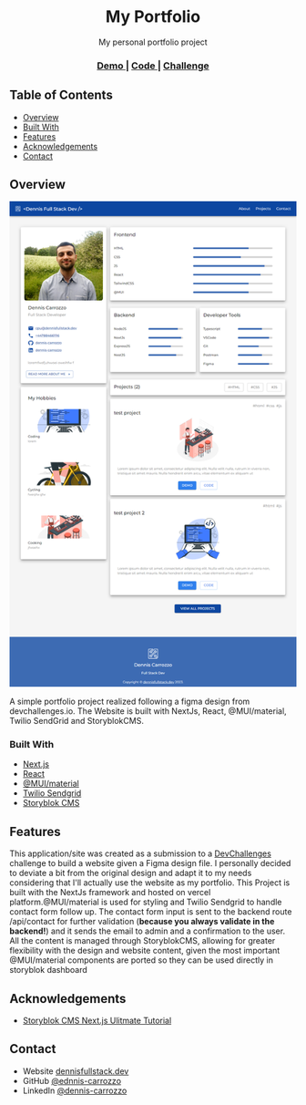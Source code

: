 <h1 align="center">My Portfolio</h1>

<div align="center">
   My personal portfolio project
</div>

<div align="center">
  <h3>
    <a href="https://dennisfullstack.dev/">
      Demo
    </a>
    <span> | </span>
    <a href="https://github.com/dennis-carrozzo/portfolio-devchallenges.io">
      Code
    </a>
    <span> | </span>
    <a href="https://devchallenges.io/challenges/5ZnOYsSXM24JWnCsNFlt">
      Challenge
    </a>
  </h3>
</div>

<!-- TABLE OF CONTENTS -->

## Table of Contents

- [Overview](#overview)
- [Built With](#built-with)
- [Features](#features)
- [Acknowledgements](#acknowledgements)
- [Contact](#contact)

<!-- OVERVIEW -->

## Overview

![screenshot](/public/screenshot.png)

A simple portfolio project realized following a figma design from devchallenges.io. The Website is built with NextJs, React, @MUI/material, Twilio SendGrid and StoryblokCMS. 

### Built With

- [Next.js](https://nextjs.org/)
- [React](https://react.dev/)
- [@MUI/material](https://mui.com/)
- [Twilio Sendgrid](https://sendgrid.com/)
- [Storyblok CMS](https://www.storyblok.com/)

## Features

This application/site was created as a submission to a [DevChallenges](https://devchallenges.io/challenges) challenge to build a website given a Figma design file. I personally decided to deviate a bit from the original design and adapt it to my needs considering that I'll actually use the website as my portfolio. 
This Project is built with the NextJs framework and hosted on vercel platform.@MUI/material is used for styling and Twilio Sendgrid to handle contact form follow up. The contact form input is sent to the backend route /api/contact for further validation (<b>because you always validate in the backend!</b>) and it sends the email to admin and a confirmation to the user. All the content is managed through StoryblokCMS, allowing for greater flexibility with the design and website content, given the most important @MUI/material components are ported so they can be used directly in storyblok dashboard



## Acknowledgements

- [Storyblok CMS Next.js Ulitmate Tutorial](https://www.storyblok.com/tp/nextjs-headless-cms-ultimate-tutorial)

## Contact

- Website [dennisfullstack.dev](https://dennisfullstack.dev)
- GitHub [@ednnis-carrozzo](https://github.com/dennis-carrozzo)
- LinkedIn [@dennis-carrozzo](https://www.linkedin.com/in/dennis-carrozzo/)